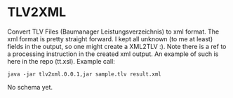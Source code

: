 TLV2XML
=======

Convert TLV Files (Baumanager Leistungsverzeichnis) to xml format.
The xml format is pretty straight forward. I kept all unknown (to me at least) fields in the output, so one might create a XML2TLV :).
Note there is a ref to a processing instruction in the created xml output.
An example of such is here in the repo (tt.xsl).
Example call:

```shell
java -jar tlv2xml.0.0.1,jar sample.tlv result.xml
```

No schema yet.

